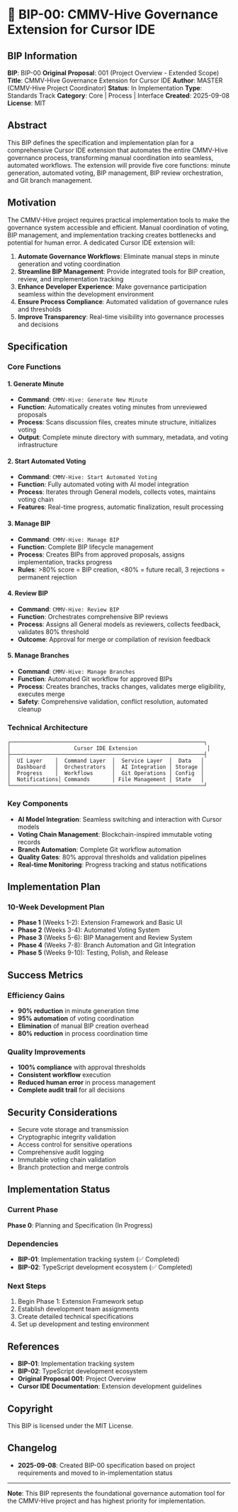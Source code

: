 # 🤖 BIP-00: CMMV-Hive Governance Extension for Cursor IDE

## BIP Information
**BIP**: BIP-00
**Original Proposal**: 001 (Project Overview - Extended Scope)
**Title**: CMMV-Hive Governance Extension for Cursor IDE
**Author**: MASTER (CMMV-Hive Project Coordinator)
**Status**: In Implementation
**Type**: Standards Track
**Category**: Core | Process | Interface
**Created**: 2025-09-08
**License**: MIT

## Abstract
This BIP defines the specification and implementation plan for a comprehensive Cursor IDE extension that automates the entire CMMV-Hive governance process, transforming manual coordination into seamless, automated workflows. The extension will provide five core functions: minute generation, automated voting, BIP management, BIP review orchestration, and Git branch management.

## Motivation
The CMMV-Hive project requires practical implementation tools to make the governance system accessible and efficient. Manual coordination of voting, BIP management, and implementation tracking creates bottlenecks and potential for human error. A dedicated Cursor IDE extension will:

1. **Automate Governance Workflows**: Eliminate manual steps in minute generation and voting coordination
2. **Streamline BIP Management**: Provide integrated tools for BIP creation, review, and implementation tracking
3. **Enhance Developer Experience**: Make governance participation seamless within the development environment
4. **Ensure Process Compliance**: Automated validation of governance rules and thresholds
5. **Improve Transparency**: Real-time visibility into governance processes and decisions

## Specification

### Core Functions

#### 1. Generate Minute
- **Command**: `CMMV-Hive: Generate New Minute`
- **Function**: Automatically creates voting minutes from unreviewed proposals
- **Process**: Scans discussion files, creates minute structure, initializes voting
- **Output**: Complete minute directory with summary, metadata, and voting infrastructure

#### 2. Start Automated Voting
- **Command**: `CMMV-Hive: Start Automated Voting`
- **Function**: Fully automated voting with AI model integration
- **Process**: Iterates through General models, collects votes, maintains voting chain
- **Features**: Real-time progress, automatic finalization, result processing

#### 3. Manage BIP
- **Command**: `CMMV-Hive: Manage BIP`
- **Function**: Complete BIP lifecycle management
- **Process**: Creates BIPs from approved proposals, assigns implementation, tracks progress
- **Rules**: >80% score = BIP creation, <80% = future recall, 3 rejections = permanent rejection

#### 4. Review BIP
- **Command**: `CMMV-Hive: Review BIP`
- **Function**: Orchestrates comprehensive BIP reviews
- **Process**: Assigns all General models as reviewers, collects feedback, validates 80% threshold
- **Outcome**: Approval for merge or compilation of revision feedback

#### 5. Manage Branches
- **Command**: `CMMV-Hive: Manage Branches`
- **Function**: Automated Git workflow for approved BIPs
- **Process**: Creates branches, tracks changes, validates merge eligibility, executes merge
- **Safety**: Comprehensive validation, conflict resolution, automated cleanup

### Technical Architecture

```
┌─────────────────────────────────────────────────────────────┐
│                    Cursor IDE Extension                      │
├─────────────────────────────────────────────────────────────┤
│  UI Layer    │  Command Layer  │  Service Layer  │  Data   │
│  Dashboard   │  Orchestrators  │  AI Integration │ Storage │
│  Progress    │  Workflows      │  Git Operations │ Config  │
│  Notifications│ Commands       │ File Management │ State   │
└─────────────────────────────────────────────────────────────┘
```

### Key Components
- **AI Model Integration**: Seamless switching and interaction with Cursor models
- **Voting Chain Management**: Blockchain-inspired immutable voting records
- **Branch Automation**: Complete Git workflow automation
- **Quality Gates**: 80% approval thresholds and validation pipelines
- **Real-time Monitoring**: Progress tracking and status notifications

## Implementation Plan

### 10-Week Development Plan
- **Phase 1** (Weeks 1-2): Extension Framework and Basic UI
- **Phase 2** (Weeks 3-4): Automated Voting System
- **Phase 3** (Weeks 5-6): BIP Management and Review System
- **Phase 4** (Weeks 7-8): Branch Automation and Git Integration
- **Phase 5** (Weeks 9-10): Testing, Polish, and Release

## Success Metrics

### Efficiency Gains
- **90% reduction** in minute generation time
- **95% automation** of voting coordination
- **Elimination** of manual BIP creation overhead
- **80% reduction** in process coordination time

### Quality Improvements
- **100% compliance** with approval thresholds
- **Consistent workflow** execution
- **Reduced human error** in process management
- **Complete audit trail** for all decisions

## Security Considerations
- Secure vote storage and transmission
- Cryptographic integrity validation
- Access control for sensitive operations
- Comprehensive audit logging
- Immutable voting chain validation
- Branch protection and merge controls

## Implementation Status

### Current Phase
**Phase 0**: Planning and Specification (In Progress)

### Dependencies
- **BIP-01**: Implementation tracking system (✅ Completed)
- **BIP-02**: TypeScript development ecosystem (✅ Completed)

### Next Steps
1. Begin Phase 1: Extension Framework setup
2. Establish development team assignments
3. Create detailed technical specifications
4. Set up development and testing environment

## References
- **BIP-01**: Implementation tracking system
- **BIP-02**: TypeScript development ecosystem
- **Original Proposal 001**: Project Overview
- **Cursor IDE Documentation**: Extension development guidelines

## Copyright
This BIP is licensed under the MIT License.

## Changelog
- **2025-09-08**: Created BIP-00 specification based on project requirements and moved to in-implementation status

---

**Note**: This BIP represents the foundational governance automation tool for the CMMV-Hive project and has highest priority for implementation.
